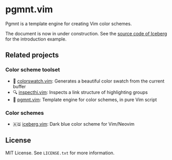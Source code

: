 # pgmnt.vim
Pgmnt is a template engine for creating Vim color schemes.

The document is now in under construction. See the [source code of Iceberg][iceberg] for the introduction example.


## Related projects


### Color scheme toolset
- :rainbow: [colorswatch.vim](https://github.com/cocopon/colorswatch.vim): Generates a beautiful color swatch from the current buffer
- :mag: [inspecthi.vim](https://github.com/cocopon/inspecthi.vim): Inspects a link structure of highlighting groups
- :art: [pgmnt.vim](https://github.com/cocopon/pgmnt.vim): Template engine for color schemes, in pure Vim script


### Color schemes
- :antarctica: [iceberg.vim](https://github.com/cocopon/iceberg.vim): Dark blue color scheme for Vim/Neovim


## License
MIT License. See `LICENSE.txt` for more information.


[iceberg]:https://github.com/cocopon/iceberg.vim/tree/master/src
